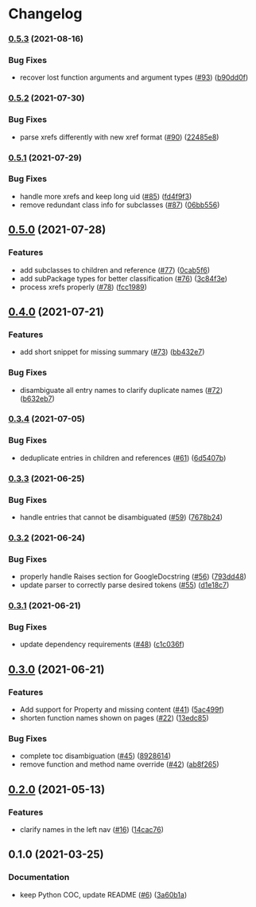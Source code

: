 # Changelog

### [0.5.3](https://www.github.com/googleapis/sphinx-docfx-yaml/compare/v0.5.2...v0.5.3) (2021-08-16)


### Bug Fixes

* recover lost function arguments and argument types ([#93](https://www.github.com/googleapis/sphinx-docfx-yaml/issues/93)) ([b90dd0f](https://www.github.com/googleapis/sphinx-docfx-yaml/commit/b90dd0f7a1e8e00630f24945b5425e20511be7c5))

### [0.5.2](https://www.github.com/googleapis/sphinx-docfx-yaml/compare/v0.5.1...v0.5.2) (2021-07-30)


### Bug Fixes

* parse xrefs differently with new xref format ([#90](https://www.github.com/googleapis/sphinx-docfx-yaml/issues/90)) ([22485e8](https://www.github.com/googleapis/sphinx-docfx-yaml/commit/22485e82b1e4c3be2f7589434d53c75b28921266))

### [0.5.1](https://www.github.com/googleapis/sphinx-docfx-yaml/compare/v0.5.0...v0.5.1) (2021-07-29)


### Bug Fixes

* handle more xrefs and keep long uid ([#85](https://www.github.com/googleapis/sphinx-docfx-yaml/issues/85)) ([fd4f9f3](https://www.github.com/googleapis/sphinx-docfx-yaml/commit/fd4f9f373fcf6429d0faa76846d2d50673809a59))
* remove redundant class info for subclasses ([#87](https://www.github.com/googleapis/sphinx-docfx-yaml/issues/87)) ([06bb556](https://www.github.com/googleapis/sphinx-docfx-yaml/commit/06bb556a4c2371ef05e9749c6f68b9eeb18315a6))

## [0.5.0](https://www.github.com/googleapis/sphinx-docfx-yaml/compare/v0.4.0...v0.5.0) (2021-07-28)


### Features

* add subclasses to children and reference ([#77](https://www.github.com/googleapis/sphinx-docfx-yaml/issues/77)) ([0cab5f6](https://www.github.com/googleapis/sphinx-docfx-yaml/commit/0cab5f6cd6cd9b1da2f5f63cbcabeea69e0d7c81))
* add subPackage types for better classification ([#76](https://www.github.com/googleapis/sphinx-docfx-yaml/issues/76)) ([3c84f3e](https://www.github.com/googleapis/sphinx-docfx-yaml/commit/3c84f3ea05677e2e8a5a6659a14f281f537ae37a))
* process xrefs properly ([#78](https://www.github.com/googleapis/sphinx-docfx-yaml/issues/78)) ([fcc1989](https://www.github.com/googleapis/sphinx-docfx-yaml/commit/fcc1989a114640fd21955d35ef3eabce2d043fc9))

## [0.4.0](https://www.github.com/googleapis/sphinx-docfx-yaml/compare/v0.3.4...v0.4.0) (2021-07-21)


### Features

* add short snippet for missing summary ([#73](https://www.github.com/googleapis/sphinx-docfx-yaml/issues/73)) ([bb432e7](https://www.github.com/googleapis/sphinx-docfx-yaml/commit/bb432e7ef0e1df6b4315306ddb3b8a82eebb375f))


### Bug Fixes

* disambiguate all entry names to clarify duplicate names ([#72](https://www.github.com/googleapis/sphinx-docfx-yaml/issues/72)) ([b632eb7](https://www.github.com/googleapis/sphinx-docfx-yaml/commit/b632eb74fd3ce1dd16bc626b9a23ff79c2b6559f))

### [0.3.4](https://www.github.com/googleapis/sphinx-docfx-yaml/compare/v0.3.3...v0.3.4) (2021-07-05)


### Bug Fixes

* deduplicate entries in children and references ([#61](https://www.github.com/googleapis/sphinx-docfx-yaml/issues/61)) ([6d5407b](https://www.github.com/googleapis/sphinx-docfx-yaml/commit/6d5407b6c004587071d2523f1bad4717678774da))

### [0.3.3](https://www.github.com/googleapis/sphinx-docfx-yaml/compare/v0.3.2...v0.3.3) (2021-06-25)


### Bug Fixes

* handle entries that cannot be disambiguated ([#59](https://www.github.com/googleapis/sphinx-docfx-yaml/issues/59)) ([7678b24](https://www.github.com/googleapis/sphinx-docfx-yaml/commit/7678b246636bf8387e7049af11bce1a33a9a5826))

### [0.3.2](https://www.github.com/googleapis/sphinx-docfx-yaml/compare/v0.3.1...v0.3.2) (2021-06-24)


### Bug Fixes

* properly handle Raises section for GoogleDocstring ([#56](https://www.github.com/googleapis/sphinx-docfx-yaml/issues/56)) ([793dd48](https://www.github.com/googleapis/sphinx-docfx-yaml/commit/793dd4847cfbc6bc060d7a8840bd102f4bf37058))
* update parser to correctly parse desired tokens ([#55](https://www.github.com/googleapis/sphinx-docfx-yaml/issues/55)) ([d1e18c7](https://www.github.com/googleapis/sphinx-docfx-yaml/commit/d1e18c7cb64aac9710ff18863e7c78306e93d568))

### [0.3.1](https://www.github.com/googleapis/sphinx-docfx-yaml/compare/v0.3.0...v0.3.1) (2021-06-21)


### Bug Fixes

* update dependency requirements ([#48](https://www.github.com/googleapis/sphinx-docfx-yaml/issues/48)) ([c1c036f](https://www.github.com/googleapis/sphinx-docfx-yaml/commit/c1c036fd00be08f219ffa4ebdfb5d13e2ee5768a))

## [0.3.0](https://www.github.com/googleapis/sphinx-docfx-yaml/compare/v0.2.0...v0.3.0) (2021-06-21)


### Features

* Add support for Property and missing content ([#41](https://www.github.com/googleapis/sphinx-docfx-yaml/issues/41)) ([5ac499f](https://www.github.com/googleapis/sphinx-docfx-yaml/commit/5ac499fae23983cf929459ccc9a2ea9dcebae790))
* shorten function names shown on pages ([#22](https://www.github.com/googleapis/sphinx-docfx-yaml/issues/22)) ([13edc85](https://www.github.com/googleapis/sphinx-docfx-yaml/commit/13edc859bea7c6150d6b688ddd3d65cef1ad33d7))


### Bug Fixes

* complete toc disambiguation ([#45](https://www.github.com/googleapis/sphinx-docfx-yaml/issues/45)) ([8928614](https://www.github.com/googleapis/sphinx-docfx-yaml/commit/892861441853735b4ab608aab94edd824ae77137))
* remove function and method name override ([#42](https://www.github.com/googleapis/sphinx-docfx-yaml/issues/42)) ([ab8f265](https://www.github.com/googleapis/sphinx-docfx-yaml/commit/ab8f2656682ea4727c68f3bb5205260e16fb8f5c))

## [0.2.0](https://www.github.com/googleapis/sphinx-docfx-yaml/compare/v0.1.0...v0.2.0) (2021-05-13)


### Features

* clarify names in the left nav ([#16](https://www.github.com/googleapis/sphinx-docfx-yaml/issues/16)) ([14cac76](https://www.github.com/googleapis/sphinx-docfx-yaml/commit/14cac765681b5cebca4361adbdf7010a7728c227))

## 0.1.0 (2021-03-25)


### Documentation

* keep Python COC, update README ([#6](https://www.github.com/googleapis/sphinx-docfx-yaml/issues/6)) ([3a60b1a](https://www.github.com/googleapis/sphinx-docfx-yaml/commit/3a60b1af9c2c39fe1bb974fb899f87c81efc0274))
